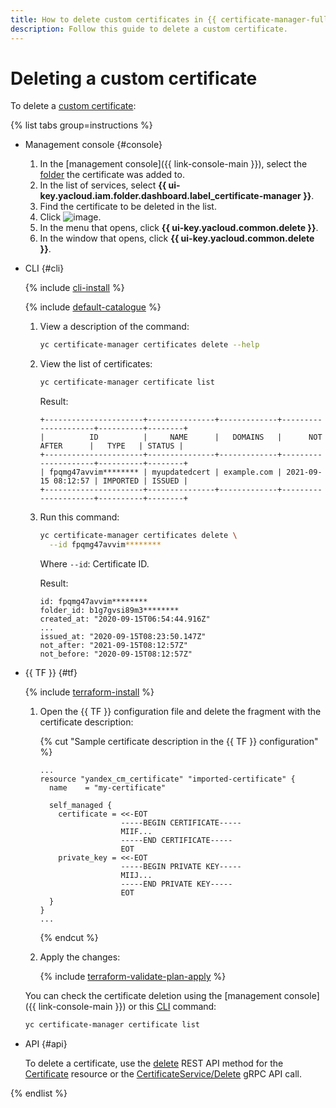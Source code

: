 ```yaml
---
title: How to delete custom certificates in {{ certificate-manager-full-name }}
description: Follow this guide to delete a custom certificate.
---
```


# Deleting a custom certificate

To delete a [custom certificate](../../concepts/imported-certificate.md):

{% list tabs group=instructions %}

- Management console {#console}

   1. In the [management console]({{ link-console-main }}), select the [folder](../../../resource-manager/concepts/resources-hierarchy.md#folder) the certificate was added to.
   1. In the list of services, select **{{ ui-key.yacloud.iam.folder.dashboard.label_certificate-manager }}**.
   1. Find the certificate to be deleted in the list.
   1. Click ![image](../../../_assets/console-icons/ellipsis.svg).
   1. In the menu that opens, click **{{ ui-key.yacloud.common.delete }}**.
   1. In the window that opens, click **{{ ui-key.yacloud.common.delete }}**.

- CLI {#cli}

   {% include [cli-install](../../../_includes/cli-install.md) %}

   {% include [default-catalogue](../../../_includes/default-catalogue.md) %}

   1. View a description of the command:

      ```bash
      yc certificate-manager certificates delete --help
      ```

   1. View the list of certificates:

      ```bash
      yc certificate-manager certificate list
      ```

      Result:

      ```text
      +----------------------+---------------+-------------+---------------------+----------+--------+
      |          ID          |     NAME      |   DOMAINS   |      NOT AFTER      |   TYPE   | STATUS |
      +----------------------+---------------+-------------+---------------------+----------+--------+
      | fpqmg47avvim******** | myupdatedcert | example.com | 2021-09-15 08:12:57 | IMPORTED | ISSUED |
      +----------------------+---------------+-------------+---------------------+----------+--------+
      ```

   1. Run this command:

      ```bash
      yc certificate-manager certificates delete \
        --id fpqmg47avvim********
      ```

      Where `--id`: Certificate ID.

      Result:

      ```text
      id: fpqmg47avvim********
      folder_id: b1g7gvsi89m3********
      created_at: "2020-09-15T06:54:44.916Z"
      ...
      issued_at: "2020-09-15T08:23:50.147Z"
      not_after: "2021-09-15T08:12:57Z"
      not_before: "2020-09-15T08:12:57Z"
      ```

- {{ TF }} {#tf}

   {% include [terraform-install](../../../_includes/terraform-install.md) %}

   1. Open the {{ TF }} configuration file and delete the fragment with the certificate description:

      {% cut "Sample certificate description in the {{ TF }} configuration" %}

      ```hcl
      ...
      resource "yandex_cm_certificate" "imported-certificate" {
        name    = "my-certificate"

        self_managed {
          certificate = <<-EOT
                        -----BEGIN CERTIFICATE-----
                        MIIF...
                        -----END CERTIFICATE-----
                        EOT
          private_key = <<-EOT
                        -----BEGIN PRIVATE KEY-----
                        MIIJ...
                        -----END PRIVATE KEY-----
                        EOT
        }
      }
      ...
      ```

      {% endcut %}

   1. Apply the changes:

      {% include [terraform-validate-plan-apply](../../../_tutorials/_tutorials_includes/terraform-validate-plan-apply.md) %}

   You can check the certificate deletion using the [management console]({{ link-console-main }}) or this [CLI](../../../cli/) command:

   ```bash
   yc certificate-manager certificate list
   ```

- API {#api}

   To delete a certificate, use the [delete](../../api-ref/Certificate/delete.md) REST API method for the [Certificate](../../api-ref/Certificate/) resource or the [CertificateService/Delete](../../api-ref/grpc/certificate_service.md#Delete) gRPC API call.

{% endlist %}
